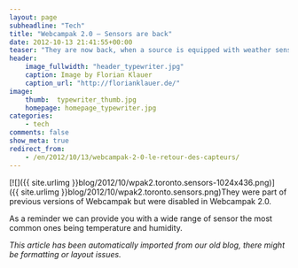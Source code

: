 ```yaml
---
layout: page
subheadline: "Tech"
title: "Webcampak 2.0 – Sensors are back"
date: 2012-10-13 21:41:55+00:00
teaser: "They are now back, when a source is equipped with weather sensors, a specific button will be displayed on the right of "Email" button, it can be used to display values recorded by the system."
header:
    image_fullwidth: "header_typewriter.jpg"
    caption: Image by Florian Klauer
    caption_url: "http://florianklauer.de/"
image:
    thumb:  typewriter_thumb.jpg
    homepage: homepage_typewriter.jpg
categories:
    - tech
comments: false
show_meta: true
redirect_from:
    - /en/2012/10/13/webcampak-2-0-le-retour-des-capteurs/
---
```


[![]({{ site.urlimg }}blog/2012/10/wpak2.toronto.sensors-1024x436.png)]({{ site.urlimg }}blog/2012/10/wpak2.toronto.sensors.png)They were part of previous versions of Webcampak but were disabled in Webcampak 2.0.

As a reminder we can provide you with a wide range of sensor the most common ones being temperature and humidity.

_This article has been automatically imported from our old blog, there might be formatting or layout issues._
